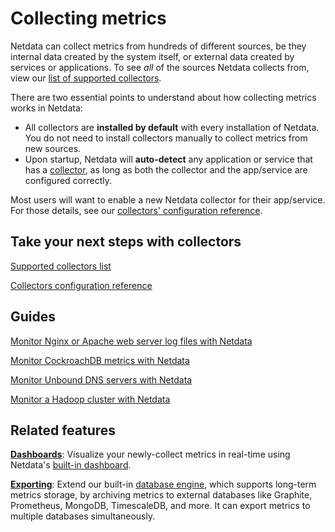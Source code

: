 <!--
title: "Collecting metrics"
custom_edit_url: "https://github.com/netdata/netdata/edit/master/collectors/README.md"
id: "collectors-ref"
sidebar_label: "Plugins Reference"
learn_status: "Published"
learn_topic_type: "References"
learn_rel_path: "General References/Collectors References"
-->

# Collecting metrics

Netdata can collect metrics from hundreds of different sources, be they internal data created by the system itself, or
external data created by services or applications. To see _all_ of the sources Netdata collects from, view our [list of
supported collectors](/collectors/COLLECTORS.md).

There are two essential points to understand about how collecting metrics works in Netdata:

-   All collectors are **installed by default** with every installation of Netdata. You do not need to install
    collectors manually to collect metrics from new sources.
-   Upon startup, Netdata will **auto-detect** any application or service that has a
    [collector](/collectors/COLLECTORS.md), as long as both the collector and the app/service are configured correctly.

Most users will want to enable a new Netdata collector for their app/service. For those details, see
our [collectors' configuration reference](/collectors/REFERENCE.md).

## Take your next steps with collectors

[Supported collectors list](/collectors/COLLECTORS.md)

[Collectors configuration reference](/collectors/REFERENCE.md)

## Guides

[Monitor Nginx or Apache web server log files with Netdata](/docs/guides/collect-apache-nginx-web-logs.md)

[Monitor CockroachDB metrics with Netdata](/docs/guides/monitor-cockroachdb.md)

[Monitor Unbound DNS servers with Netdata](/docs/guides/collect-unbound-metrics.md)

[Monitor a Hadoop cluster with Netdata](/docs/guides/monitor-hadoop-cluster.md)

## Related features

**[Dashboards](/web/README.md)**: Visualize your newly-collect metrics in real-time using Netdata's [built-in
dashboard](/web/gui/README.md). 

**[Exporting](/exporting/README.md)**: Extend our built-in [database engine](/database/engine/README.md), which supports
long-term metrics storage, by archiving metrics to external databases like Graphite, Prometheus, MongoDB, TimescaleDB, and more.
It can export metrics to multiple databases simultaneously.


